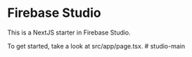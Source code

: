 # Firebase Studio

This is a NextJS starter in Firebase Studio.

To get started, take a look at src/app/page.tsx.
#   s t u d i o - m a i n  
 